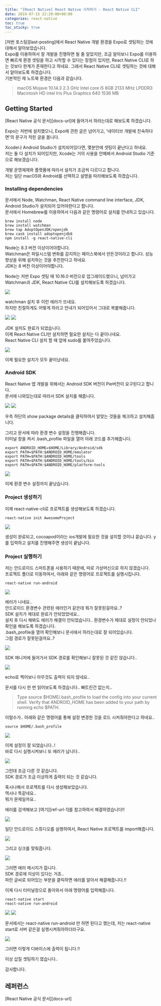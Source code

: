 ```yaml
---
title: "[React Native] React Native 시작하기 - React Native CLI"
date: 2019-07-15 22:29:00+09:00
categories: react-native
toc: true
toc_sticky: true
---
```


[저번 포스팅][last-posting]에서 React Native 개발 환경을 Expo로 셋팅하는 것에 대해서 알아보았습니다.  
Expo를 이용하여서 잘 개발을 진행하면 될 줄 알았지만, 조금 알아보니 Expo를 이용하면 빠르게 환경 셋팅을 하고 시작할 수 있다는 장점이 있지만, React Native CLI로 하는 것보다 한계가 존재한다고 하네요. 그래서 React Native CLI로 셋팅하는 것에 대해서 알아보도록 하겠습니다.  
기본적인 제 노트북 환경은 다음과 같습니다.

> macOS Mojave 10.14.3
> 2.3 GHz Intel core i5
> 8GB 2133 MHz LPDDR3
> Macintosh HD
> intel Iris Plus Graphics 640 1536 MB

## Getting Started

[React Native 공식 문서][docs-url]에 들어가서 하라는대로 해보도록 하겠습니다.

Expo는 저번에 설치했으니, Expo에 관한 글은 넘어가고, '네이티브 개발에 친숙하다면'의 문구가 적힌 글을 봅니다.

Xcode나 Android Studio가 설치되어있다면, 몇분안에 셋팅이 끝난다고 하네요.  
저는 둘 다 설치가 되어있지만, Xcode는 거의 사용을 안해봐서 Android Studio 기준으로 해보겠습니다.

개발 운영체제와 플랫폼에 따라서 설치가 조금씩 다르다고 합니다.  
저는 일단 macOS와 Android를 선택하고 설명을 따라해보도록 하겠습니다.

### Installing dependencies

문서에서 Node, Watchman, React Native command line interface, JDK, Android Studio가 설치되어 있어야한다고 합니다.  
문서에서 Homebrew를 이용하여서 다음과 같은 명령어로 설치를 안내하고 있습니다.

```
brew install node
brew install watchman
brew tap AdoptOpenJDK/openjdk
brew cask install adoptopenjdk8
npm install -g react-native-cli
```

Node는 8.3 버전 이상이어야합니다.  
Watchman은 파일시스템 변화를 감지하는 페이스북에서 만든것이라고 합니다. 성능 향상을 위해 설치하는 것을 추천한다고 하네요.  
JDK는 8 버전 이상이어야합니다.

Node는 저번 Expo 셋팅 때 10.16.0 버전으로 업그레이드했으니, 넘어가고 Watchman과 JDK, React Native CLI를 설치해보도록 하겠습니다.

<img src="/assets/react-native-cli-setting/watchman.png">

watchman 설치 후 이런 에러가 뜨네요.  
하지만 친절하게도 어떻게 하라고 안내가 되어있어서 그대로 복붙해줍니다.

<img src="/assets/react-native-cli-setting/jdk1.png">
<img src="/assets/react-native-cli-setting/jdk2.png">

JDK 설치도 완료가 되었습니다.  
이제 React Native CLI만 설치하면 필요한 설치는 다 끝이나네요.  
React Native CLI 설치 할 때 앞에 sudo를 붙여주었습니다.

<img src="/assets/react-native-cli-setting/install-react-native-cli.png">

이제 필요한 설치가 모두 끝이났네요.

### Android SDK

React Native 앱 개발을 위해서는 Android SDK 버전이 Pie버전이 요구된다고 합니다.  
문서에 나와있는대로 따라서 SDK 설치를 해줍니다.

<img src="/assets/react-native-cli-setting/install-sdk.png">
<img src="/assets/react-native-cli-setting/install-sdk2.png">

우측 하단의 show package details을 클릭하여서 알맞는 것들을 체크하고 설치해줍니다.

그리고 문서에 따라 환경 변수 설정을 진행해줍니다.  
터미널 창을 켜서 .bash_profile 파일을 열어 아래 코드를 추가해줍니다.

```
export ANDROID_HOME=$HOME/Library/Android/sdk
export PATH=$PATH:$ANDROID_HOME/emulator
export PATH=$PATH:$ANDROID_HOME/tools
export PATH=$PATH:$ANDROID_HOME/tools/bin
export PATH=$PATH:$ANDROID_HOME/platform-tools
```

<img src="/assets/react-native-cli-setting/set-bash-profile.png">

이제 환경 변수 설정까지 끝났습니다.

### Project 생성하기

이제 react-native-cli로 프로젝트를 생성해보도록 하겠습니다.

```
react-native init AwesomeProject
```

<img src="/assets/react-native-cli-setting/cocoapod.png">

생성이 완료되고, cocoapod이라는 ios개발에 필요한 것을 설치할 것이냐 묻습니다. y를 입력하고 설치를 진행해주면 생성이 끝납니다.

### Project 실행하기

저는 안드로이드 스마트폰을 사용하기 때문에, 따로 가상머신으로 하지 않겠습니다.  
프로젝트 폴더로 이동하여서, 아래와 같은 명령어로 프로젝트를 실행시킵니다.

```
react-native run-android
```

<img src="/assets/react-native-cli-setting/err1.png">

에러가 나네요..  
안드로이드 환경변수 관련된 에러인거 같은데 뭐가 잘못된걸까요..?  
SDK 설치가 제대로 완료가 안되었었네요..  
설치 후 다시 해봐도 에러가 해결이 안되었습니다..
환경변수가 제대로 설정이 안되었나 확인을 해보도록 하겠습니다.  
.bash_profile을 열어 확인해보니 문서에서 하라는대로 잘 되어있습니다.  
그럼 경로가 잘못된걸까요..?

<img src="/assets/react-native-cli-setting/confirm-sdk-path.png">

SDK 매니저에 들어가서 SDK 경로를 확인해보니 잘못된 것 같진 않습니다..

<img src="/assets/react-native-cli-setting/empty-path.png">

echo로 찍어보니 아무것도 출력이 되지 않네요..

문서를 다시 한 번 읽어보도록 하겠습니다.. 빠트린건 없는지..

> Type source $HOME/.bash_profile to load the config into your current shell. Verify that ANDROID_HOME has been added to your path by running echo $PATH.

이럴수가.. 아래와 같은 명령어를 통해 설정 변경한 것을 로드 시켜줘야한다고 하네요..

```
source $HOME/.bash_profile
```

<img src="/assets/react-native-cli-setting/path.png">

이제 설정이 잘 되었습니다..!  
바로 다시 실행시켜보니 또 에러가 납니다..

<img src="/assets/react-native-cli-setting/err2.png">

그런데 조금 다른 것 같습니다.  
SDK 경로가 조금 이상하게 출력이 되는 것 같습니다.

혹시나해서 프로젝트를 다시 생성해보았습니다.  
역시나 똑같네요..  
뭐가 문제일까요..

에러를 검색해보고 [여기][ref-url-1]를 참고하여서 해결하였습니다!!

<img src="/assets/react-native-cli-setting/import-project.png">

일단 안드로이드 스튜디오를 실행하여서, React Native 프로젝트를 import해줍니다.

<img src="/assets/react-native-cli-setting/sync.png">

그리고 싱크를 맞춰줍니다.

<img src="/assets/react-native-cli-setting/solution.png">

그러면 에러 메시지가 뜹니다.  
SDK 경로에 이상이 있다는 거죠..  
파란 글씨로 되어있는 부분을 클릭하면 에러를 알아서 해결해줍니다.!!

이제 다시 터미널창으로 돌아와서 아래 명령어를 입력해줍니다.

```
react-native start
react-native run-android
```

<img src="/assets/react-native-cli-setting/start.png">
<img src="/assets/react-native-cli-setting/run-android.png">

문서에서는 react-native run-android 만 하면 된다고 했는데, 저는 react-native start로 서버 같은걸 실행시켜줘야하더라구요.

<img src="/assets/react-native-cli-setting/finish.jpeg">

그러면 이렇게 디바이스에 출력이 됩니다.!!

이상 삽질 셋팅하기 였습니다..

감사합니다.

## 레퍼런스

[React Native 공식 문서][docs-url]

<!-- [last-posting]: "https://parkbeommin.github.io/react-native/react-native-setting-expo/"
[docs-url]: "https://facebook.github.io/react-native/docs/getting-started"
[ref-url-1]: "https://stackoverflow.com/questions/32634352/react-native-android-build-failed-sdk-location-not-found" -->
